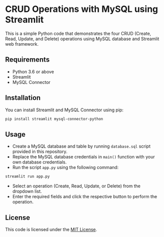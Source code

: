 # CRUD Operations with MySQL using Streamlit

This is a simple Python code that demonstrates the four CRUD (Create, Read, Update, and Delete) operations using MySQL database and Streamlit web framework.

## Requirements

* Python 3.6 or above
* Streamlit
* MySQL Connector

## Installation

You can install Streamlit and MySQL Connector using pip:

```bash
pip install streamlit mysql-connector-python
```

## Usage

* Create a MySQL database and table by running `database.sql` script provided in this repository.
* Replace the MySQL database credentials in `main()` function with your own database credentials.
* Run the script `app.py` using the following command:

```bash
streamlit run app.py
```

* Select an operation (Create, Read, Update, or Delete) from the dropdown list.
* Enter the required fields and click the respective button to perform the operation.

## License

This code is licensed under the [MIT License](https://github.com/your/your-repo/blob/main/LICENSE).